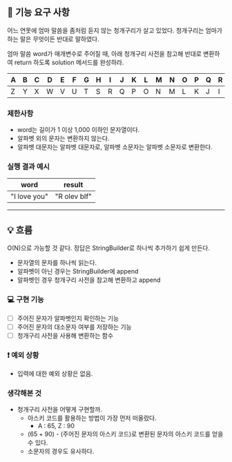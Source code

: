 ## 🚀 기능 요구 사항

어느 연못에 엄마 말씀을 좀처럼 듣지 않는 청개구리가 살고 있었다. 청개구리는 엄마가 하는 말은 무엇이든 반대로 말하였다.

엄마 말씀 word가 매개변수로 주어질 때, 아래 청개구리 사전을 참고해 반대로 변환하여 return 하도록 solution 메서드를 완성하라.

| A | B | C | D | E | F | G | H | I | J | K | L | M | N | O | P | Q | R | S | T | U | V | W | X | Y | Z |
| --- | --- | --- | --- | --- | --- | --- | --- | --- | --- | --- | --- | --- | --- | --- | --- | --- | --- | --- | --- | --- | --- | --- | --- | --- | --- |
| Z | Y | X | W | V | U | T | S | R | Q | P | O | N | M | L | K | J | I | H | G | F | E | D | C | B | A |

### 제한사항

- word는 길이가 1 이상 1,000 이하인 문자열이다.
- 알파벳 외의 문자는 변환하지 않는다.
- 알파벳 대문자는 알파벳 대문자로, 알파벳 소문자는 알파벳 소문자로 변환한다.

### 실행 결과 예시

| word | result |
| --- | --- |
| "I love you" | "R olev blf" |

---

## 💡 흐름
O(N)으로 가능할 것 같다.
정답은 StringBuilder로 하나씩 추가하기 쉽게 만든다.

- 문자열의 문자를 하나씩 읽는다.
- 알파벳이 아닌 경우는 StringBuilder에 append
- 알파벳인 경우 청개구리 사전을 참고해 변환하고 append

### 💻 구현 기능

- [ ] 주어진 문자가 알파벳인지 확인하는 기능
- [ ] 주어진 문자의 대소문자 여부를 저장하는 기능
- [ ] 청개구리 사전을 사용해 변환하는 함수

### ❗️ 예외 상황
- 입력에 대한 예외 상황은 없음.

### 생각해본 것
- 청개구리 사전을 어떻게 구현할까.
  - 아스키 코드를 활용하는 방법이 가장 먼저 떠올랐다.
    - A : 65, Z : 90
  - (65 + 90) - (주어진 문자의 아스키 코드)로 변환된 문자의 아스키 코드를 얻을 수 있다.
  - 소문자의 경우도 유사하다.